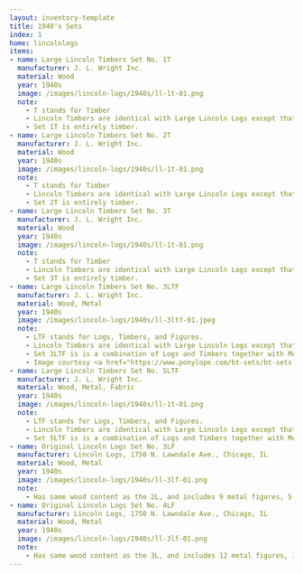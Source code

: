 ```yaml
---
layout: inventory-template
title: 1940's Sets
index: 1
home: lincolnlogs
items:
- name: Large Lincoln Timbers Set No. 1T
  manufacturer: J. L. Wright Inc.
  material: Wood
  year: 1940s
  image: /images/lincoln-logs/1940s/ll-1t-01.png
  note:
    - T stands for Timber
    - Lincoln Timbers are identical with Large Lincoln Logs except that they are square instead of round.
    - Set 1T is entirely timber.
- name: Large Lincoln Timbers Set No. 2T
  manufacturer: J. L. Wright Inc.
  material: Wood
  year: 1940s
  image: /images/lincoln-logs/1940s/ll-1t-01.png
  note:
    - T stands for Timber
    - Lincoln Timbers are identical with Large Lincoln Logs except that they are square instead of round.
    - Set 2T is entirely timber.  
- name: Large Lincoln Timbers Set No. 3T
  manufacturer: J. L. Wright Inc.
  material: Wood
  year: 1940s
  image: /images/lincoln-logs/1940s/ll-1t-01.png
  note:
    - T stands for Timber
    - Lincoln Timbers are identical with Large Lincoln Logs except that they are square instead of round.
    - Set 3T is entirely timber. 
- name: Large Lincoln Timbers Set No. 3LTF
  manufacturer: J. L. Wright Inc.
  material: Wood, Metal
  year: 1940s
  image: /images/lincoln-logs/1940s/ll-3ltf-01.jpeg
  note:
    - LTF stands for Logs, Timbers, and Figures.
    - Lincoln Timbers are identical with Large Lincoln Logs except that they are square instead of round.
    - Set 3LTF is is a combination of Logs and Timbers together with Metal Figures 
    - Image courtesy <a href="https://www.ponylope.com/bt-sets/bt-sets.html">Ponylope.com</a>
- name: Large Lincoln Timbers Set No. 5LTF
  manufacturer: J. L. Wright Inc.
  material: Wood, Metal, Fabric
  year: 1940s
  image: /images/lincoln-logs/1940s/ll-1t-01.png
  note:
    - LTF stands for Logs, Timbers, and Figures.
    - Lincoln Timbers are identical with Large Lincoln Logs except that they are square instead of round.
    - Set 5LTF is is a combination of Logs and Timbers together with Metal Figures, and a Mesh Bag, serving as a container of Logs and Timbers when not in use.
- name: Original Lincoln Logs Set No. 3LF
  manufacturer: Lincoln Logs, 1750 N. Lawndale Ave., Chicago, IL
  material: Wood, Metal
  year: 1940s
  image: /images/lincoln-logs/1940s/ll-3lf-01.png
  note:
    - Has same wood content as the 2L, and includes 9 metal figures, 5 Indians, 2 pioneers, and 2 sheep
- name: Original Lincoln Logs Set No. 4LF
  manufacturer: Lincoln Logs, 1750 N. Lawndale Ave., Chicago, IL
  material: Wood, Metal
  year: 1940s
  image: /images/lincoln-logs/1940s/ll-3lf-01.png
  note:
    - Has same wood content as the 3L, and includes 12 metal figures, 1 mounted Indian, 6 Indians on foot, 3 pioneers, and 2 sheep
---
```

